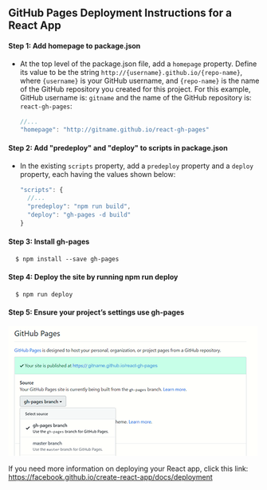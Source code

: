 ## GitHub Pages Deployment Instructions for a React App

#### Step 1: Add homepage to package.json

* At the top level of the  package.json file, add a `homepage` property. Define its value to be the string `http://{username}.github.io/{repo-name}`, where `{username}` is your GitHub username, and `{repo-name}` is the name of the GitHub repository you created for this project. For this example, GitHub username is: `gitname` and the name of the GitHub repository is: `react-gh-pages`:
    
    ```js
    //...
    "homepage": "http://gitname.github.io/react-gh-pages"

    ```

#### Step 2: Add "predeploy" and "deploy" to scripts in package.json

  * In the existing `scripts` property, add a `predeploy` property and a `deploy` property, each having the values shown below:

    ```js
    "scripts": {
      //...
      "predeploy": "npm run build",
      "deploy": "gh-pages -d build"
    }
    ```

#### Step 3: Install gh-pages

  ```
    $ npm install --save gh-pages
  ```

#### Step 4: Deploy the site by running npm run deploy
  ```
    $ npm run deploy
  ```

#### Step 5: Ensure your project’s settings use gh-pages

![Employee Directory demo](./image/git_deploy.png)


If you need more information on deploying your React app, click this link: https://facebook.github.io/create-react-app/docs/deployment